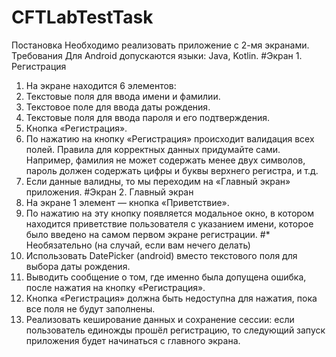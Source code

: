 # CFTLabTestTask
Постановка
Необходимо реализовать приложение с 2-мя экранами.
Требования
Для Android допускаются языки: Java, Kotlin.
#Экран 1. Регистрация
1. На экране находится 6 элементов:
1. Текстовые поля для ввода имени и фамилии.
2. Текстовое поле для ввода даты рождения.
3. Текстовые поля для ввода пароля и его подтверждения.
4. Кнопка «Регистрация».
2. По нажатию на кнопку «Регистрация» происходит валидация всех полей. Правила для
корректных данных придумайте сами. Например, фамилия не может содержать менее двух
символов, пароль должен содержать цифры и буквы верхнего регистра, и т.д.
3. Если данные валидны, то мы переходим на «Главный экран» приложения.
#Экран 2. Главный экран
1. На экране 1 элемент — кнопка «Приветствие».
2. По нажатию на эту кнопку появляется модальное окно, в котором находится приветствие
пользователя с указанием имени, которое было введено на самом первом экране регистрации.
#* Необязательно (на случай, если вам нечего делать)
1. Использовать DatePicker (android) вместо текстового поля для выбора даты рождения.
2. Выводить сообщение о том, где именно была допущена ошибка, после нажатия на кнопку
«Регистрация».
3. Кнопка «Регистрация» должна быть недоступна для нажатия, пока все поля не будут заполнены.
4. Реализовать кеширование данных и сохранение сессии: если пользователь единожды прошёл
регистрацию, то следующий запуск приложения будет начинаться с главного экрана.
